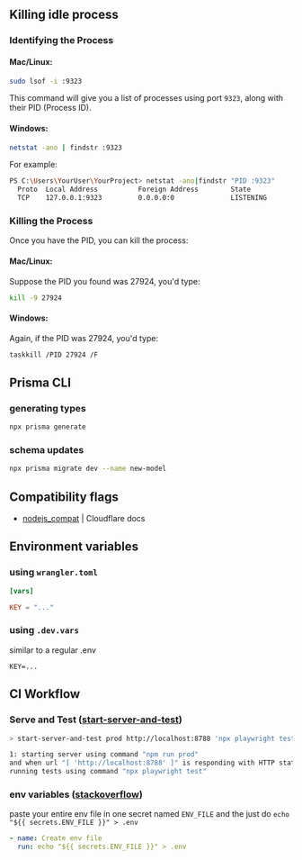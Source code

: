 ## Killing idle process

### Identifying the Process

#### Mac/Linux:
```bash
sudo lsof -i :9323
```
This command will give you a list of processes using port `9323`, along with their PID (Process ID).

#### Windows:
```bash
netstat -ano | findstr :9323
```

For example:
```bash
PS C:\Users\YourUser\YourProject> netstat -ano|findstr "PID :9323"           
  Proto  Local Address          Foreign Address        State           PID
  TCP    127.0.0.1:9323         0.0.0.0:0              LISTENING       27924
```


### Killing the Process
Once you have the PID, you can kill the process:

#### Mac/Linux:

Suppose the PID you found was 27924, you'd type:
```bash
kill -9 27924
```

#### Windows:

Again, if the PID was 27924, you'd type:
```bash
taskkill /PID 27924 /F
```

## Prisma CLI

### generating types
```bash
npx prisma generate
```

### schema updates
```bash
npx prisma migrate dev --name new-model
```

## Compatibility flags
- [nodejs_compat](https://developers.cloudflare.com/workers/configuration/compatibility-dates/#nodejs-compatibility-flag) | Cloudflare docs

## Environment variables

### using `wrangler.toml`

```toml
[vars]

KEY = "..."
```

### using `.dev.vars`

similar to a regular .env
```
KEY=...
```

## CI Workflow

### Serve and Test ([start-server-and-test](https://github.com/bahmutov/start-server-and-test))

```bash
> start-server-and-test prod http://localhost:8788 'npx playwright test'

1: starting server using command "npm run prod"
and when url "[ 'http://localhost:8788' ]" is responding with HTTP status code 200
running tests using command "npx playwright test"
```

### env variables ([stackoverflow](https://stackoverflow.com/a/63350136))

paste your entire env file in one secret named `ENV_FILE` and the just do `echo "${{ secrets.ENV_FILE }}" > .env`

```yaml
- name: Create env file
  run: echo "${{ secrets.ENV_FILE }}" > .env
```